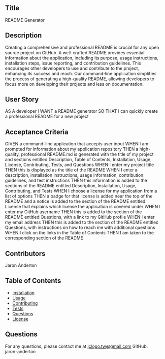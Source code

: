   ## Title
  README Generator
 
 ## Description
 Creating a comprehensive and professional README is crucial for any open source project on GitHub. A well-crafted README provides essential information about the application, including its purpose, usage instructions, installation steps, issue reporting, and contribution guidelines. This encourages other developers to use and contribute to the project, enhancing its success and reach. Our command-line application simplifies the process of generating a high-quality README, allowing developers to focus more on developing their projects and less on documentation.
  
  
  ## User Story
 AS A developer
I WANT a README generator
SO THAT I can quickly create a professional README for a new project
  
  ## Acceptance Criteria
GIVEN a command-line application that accepts user input
WHEN I am prompted for information about my application repository
THEN a high-quality, professional README.md is generated with the title of my project and sections entitled Description, Table of Contents, Installation, Usage, License, Contributing, Tests, and Questions
WHEN I enter my project title
THEN this is displayed as the title of the README
WHEN I enter a description, installation instructions, usage information, contribution guidelines, and test instructions
THEN this information is added to the sections of the README entitled Description, Installation, Usage, Contributing, and Tests
WHEN I choose a license for my application from a list of options
THEN a badge for that license is added near the top of the README and a notice is added to the section of the README entitled License that explains which license the application is covered under
WHEN I enter my GitHub username
THEN this is added to the section of the README entitled Questions, with a link to my GitHub profile
WHEN I enter my email address
THEN this is added to the section of the README entitled Questions, with instructions on how to reach me with additional questions
WHEN I click on the links in the Table of Contents
THEN I am taken to the corresponding section of the README
  
  ## Contributors
  Jaron Anderton
  
  
   ## Table of Contents
  - [Installation](#installation)
  - [Usage](#usage)
  - [Contributing](#contributing)
  - [Tests](#tests)
  - [Questions](#questions)
  - [License](#license)
 
  
  ## Questions
  For any questions, please contact me at jclogo.tw@gmail.com 
  GitHub: jaron-anderton